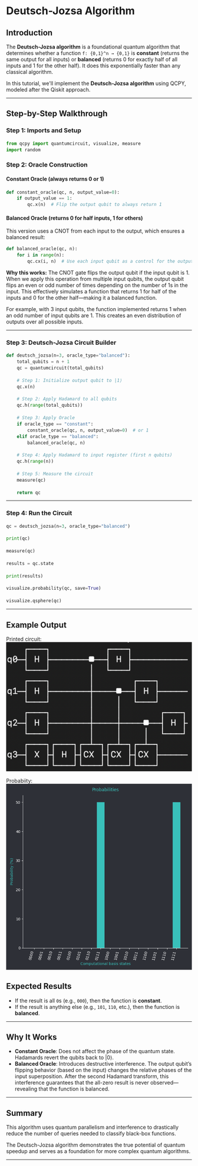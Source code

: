 # Deutsch-Jozsa Algorithm

## Introduction
The **Deutsch-Jozsa algorithm** is a foundational quantum algorithm that determines whether a function `f: {0,1}^n → {0,1}` is **constant** (returns the same output for all inputs) or **balanced** (returns 0 for exactly half of all inputs and 1 for the other half). It does this exponentially faster than any classical algorithm.

In this tutorial, we'll implement the **Deutsch-Jozsa algorithm** using QCPY, modeled after the Qiskit approach.

---

## Step-by-Step Walkthrough

### Step 1: Imports and Setup
```python
from qcpy import quantumcircuit, visualize, measure
import random
```

### Step 2: Oracle Construction
#### Constant Oracle (always returns 0 or 1)
```python
def constant_oracle(qc, n, output_value=0):
    if output_value == 1:
        qc.x(n)  # Flip the output qubit to always return 1
```

#### Balanced Oracle (returns 0 for half inputs, 1 for others)
This version uses a CNOT from each input to the output, which ensures a balanced result:
```python
def balanced_oracle(qc, n):
    for i in range(n):
        qc.cx(i, n)  # Use each input qubit as a control for the output
```
**Why this works:** The CNOT gate flips the output qubit if the input qubit is 1. When we apply this operation from multiple input qubits, the output qubit flips an even or odd number of times depending on the number of 1s in the input. This effectively simulates a function that returns 1 for half of the inputs and 0 for the other half—making it a balanced function.

For example, with 3 input qubits, the function implemented returns 1 when an odd number of input qubits are 1. This creates an even distribution of outputs over all possible inputs.

---

### Step 3: Deutsch-Jozsa Circuit Builder
```python
def deutsch_jozsa(n=3, oracle_type="balanced"):
    total_qubits = n + 1
    qc = quantumcircuit(total_qubits)

    # Step 1: Initialize output qubit to |1⟩
    qc.x(n)

    # Step 2: Apply Hadamard to all qubits
    qc.h(range(total_qubits))

    # Step 3: Apply Oracle
    if oracle_type == "constant":
        constant_oracle(qc, n, output_value=0)  # or 1
    elif oracle_type == "balanced":
        balanced_oracle(qc, n)

    # Step 4: Apply Hadamard to input register (first n qubits)
    qc.h(range(n))

    # Step 5: Measure the circuit
    measure(qc)

    return qc
```

---

### Step 4: Run the Circuit
```python
qc = deutsch_jozsa(n=3, oracle_type="balanced")

print(qc)

measure(qc)

results = qc.state

print(results)

visualize.probability(qc, save=True)

visualize.qsphere(qc)
```

---

## Example Output
Printed circuit: ![deutsch_circuit](screenshots/circuit_deutsch.png)

Probabiity: ![deutsch_probability](screenshots/Probability_Deutsch.png)


## Expected Results
- If the result is all `0`s (e.g., `000`), then the function is **constant**.
- If the result is anything else (e.g., `101`, `110`, etc.), then the function is **balanced**.

---

## Why It Works
- **Constant Oracle**: Does not affect the phase of the quantum state. Hadamards revert the qubits back to |0⟩.
- **Balanced Oracle**: Introduces destructive interference. The output qubit’s flipping behavior (based on the input) changes the relative phases of the input superposition. After the second Hadamard transform, this interference guarantees that the all-zero result is never observed—revealing that the function is balanced.

---

## Summary
This algorithm uses quantum parallelism and interference to drastically reduce the number of queries needed to classify black-box functions.

The Deutsch-Jozsa algorithm demonstrates the true potential of quantum speedup and serves as a foundation for more complex quantum algorithms.

---

